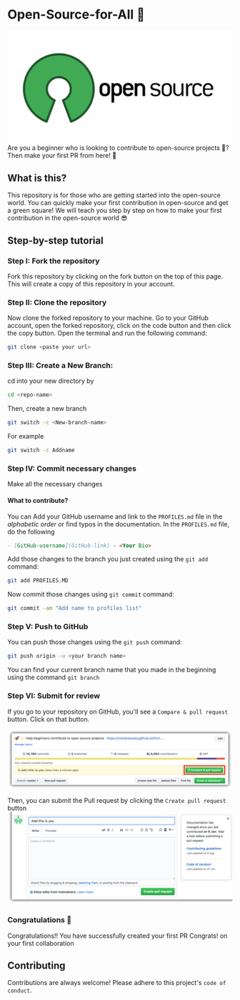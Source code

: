 # Open-Source-for-All 👑
![Open-Source-for-All](./assets/opensource.png)
Are you a beginner who is looking to contribute to open-source projects 🚀? Then make your first PR from here! 🎉

## What is this?
This repository is for those who are getting started into the open-source world.
You can quickly make your first contribution in open-source and get a green square!
We will teach you step by step on how to make your first contribution in the open-source world 😎

## Step-by-step tutorial

### Step I: Fork the repository 

Fork this repository by clicking on the fork button on the top of this page. This will create a copy of this repository in your account.

### Step II: Clone the repository
Now clone the forked repository to your machine. Go to your GitHub account, open the forked repository, click on the code button and then click the copy button.
Open the terminal and run the following command:
```bash
git clone <paste your url>
```

### Step III: Create a New Branch:
cd into your new directory by
```bash
cd <repo-name>
```
Then, create a new branch
```bash
git switch -c <New-branch-name>
```
For example
```bash
git switch -c Addname
```

### Step IV: Commit necessary changes
Make all the necessary changes
#### What to contribute?
You can Add your GitHub username and link to the `PROFILES.md` file in the _alphabetic order_ or find typos in the documentation.
In the `PROFILES.md` file, do the following
```markdown
- [GitHub-username](GitHub-link) - <Your Bio>
```
Add those changes to the branch you just created using the `git add` command:
```bash
git add PROFILES.MD
```
Now commit those changes using `git commit` command:
```bash
git commit -am "Add name to profiles list"
```

### Step V: Push to GitHub
You can push those changes using the `git push` command:
```bash
git push origin -u <your branch name>
```
You can find your current branch name that you made in the beginning using the command `git branch`

### Step VI: Submit for review
If you go to your repository on GitHub, you'll see a `Compare & pull request` button. Click on that button.

![Pull request](./assets/pr.png)

Then, you can submit the Pull request by clicking the  `Create pull request` button
![Pull request](./assets/submitpr.png)

### Congratulations 🎊
Congratulations!! You have successfully created your first PR
Congrats! on your first collaboration

## Contributing 

Contributions are always welcome!
Please adhere to this project's `code of conduct`.

